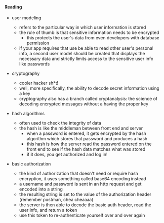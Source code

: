 #### Reading

* user modeling 
    * refers to the particular way in which user information is stored
    * the rule of thumb is that sensitive information needs to be encrypted
        * this protects the user's data from even developers with database permission
    * if your app requires that use be able to read other user's personal info, a second user model should be created that displays the necessary data and strictly limits access to the sensitive user info like passwords 

* cryptography
    * cooler hacker sh*t!
    * well, more specifically, the ability to decode secret information using a key
    * cryptography also has a branch called cryptanalysis: the science of decoding encrypted messages without a having the proper key

* hash algorithms
    * often used to check the integrity of data 
    * the hash is like the middleman between front end and server
        * when a password is entered, it gets encrypted by the hash algorithm which stores that password and produces a hash
        * this hash is how the server read the password entered on the front end to see if the hash data matches what was stored
        * if it does, you get authorized and log in!

* basic authorization
    * the kind of authorization that doesn't need or require hash encryption, it uses something called base64 encoding instead
    * a username and password is sent in an http request and get encoded into a string 
    * the resulting string is set to the value of the authorization header (remember postman, chea cheaaaa)
    * the server is then able to decode the basic auth header, read the user info, and return a token
    * use this token to re-authenticate yourself over and over again 
